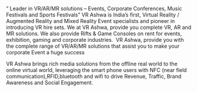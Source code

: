 ” Leader in VR/AR/MR solutions – Events, Corporate Conferences, Music Festivals and Sports Festivals”
VR Ashwa is India’s first, Virtual Reality / Augmented Reality and Mixed Reality Event specialists and pioneer in introducing VR hire sets. We at VR Ashwa, provide you complete VR, AR and MR solutions. We also provide Rifts & Game Consoles on rent for events, exhibition, gaming and corporate industries.
 VR Ashwa, provide you with the complete range of VR/AR/MR solutions that assist you to make your corporate Event a huge success

VR Ashwa brings rich media solutions from the offline real world to the online virtual world, leveraging the smart phone users with NFC (near field communication),RFID,bluetooth and wifi to drive Revenue, Traffic, Brand Awareness and Social Engagement.
